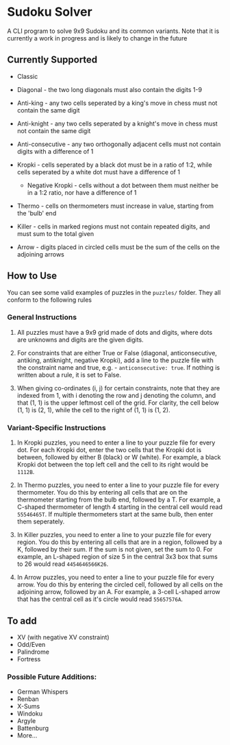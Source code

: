 # Sudoku Solver

A CLI program to solve 9x9 Sudoku and its common variants. Note that it is currently a work in progress and is likely to change in the future

## Currently Supported

- Classic

- Diagonal - the two long diagonals must also contain the digits 1-9

- Anti-king - any two cells seperated by a king's move in chess must not 
contain the same digit

- Anti-knight - any two cells seperated by a knight's move in chess must not contain the same digit

- Anti-consecutive - any two orthogonally adjacent cells must not contain digits with a difference of 1

- Kropki - cells seperated by a black dot must be in a ratio of 1:2, while cells seperated by a white dot must have a difference of 1

  - Negative Kropki - cells without a dot between them must neither be in a 1:2 ratio, nor have a difference of 1

- Thermo - cells on thermometers must increase in value, starting from the 'bulb' end

- Killer - cells in marked regions must not contain repeated digits, and must sum to the total given

- Arrow - digits placed in circled cells must be the sum of the cells on the adjoining arrows

## How to Use
You can see some valid examples of puzzles in the `puzzles/` folder. They all conform to the following rules

### General Instructions

1. All puzzles must have a 9x9 grid made of dots and digits, where dots are unknowns and digits are the given digits.

1. For constraints that are either True or False (diagonal, anticonsecutive, antiking, antiknight, negative Kropki), add a line to the puzzle file with the constraint name and true, e.g. - `anticonsecutive: true`. If nothing is written about a rule, it is set to False.

1. When giving co-ordinates (i, j) for certain constraints, note that they are indexed from 1, with i denoting the row and j denoting the column, and that (1, 1) is the upper leftmost cell of the grid. For clarity, the cell below (1, 1) is (2, 1), while the cell to the right of (1, 1) is (1, 2).

### Variant-Specific Instructions
1. In Kropki puzzles, you need to enter a line to your puzzle file for every dot. For each Kropki dot, enter the two cells that the Kropki dot is between, followed by either B (black) or W (white). For example, a black Kropki dot between the top left cell and the cell to its right would be `1112B`.

1. In Thermo puzzles, you need to enter a line to your puzzle file for every thermometer. You do this by entering all cells that are on the thermometer starting from the bulb end, followed by a T. For example, a C-shaped thermometer of length 4 starting in the central cell would read `55546465T`. If multiple thermometers start at the same bulb, then enter them seperately.

1. In Killer puzzles, you need to enter a line to your puzzle file for every region. You do this by entering all cells that are in a region, followed by a K, followed by their sum. If the sum is not given, set the sum to 0. For example, an L-shaped region of size 5 in the central 3x3 box that sums to 26 would read `4454646566K26`.

1. In Arrow puzzles, you need to enter a line to your puzzle file for every arrow. You do this by entering the circled cell, followed by all cells on the adjoining arrow, followed by an A. For example, a 3-cell L-shaped arrow that has the central cell as it's circle would read `55657576A`.

## To add

- XV (with negative XV constraint)
- Odd/Even
- Palindrome
- Fortress

### Possible Future Additions:

- German Whispers
- Renban
- X-Sums
- Windoku
- Argyle
- Battenburg
- More...